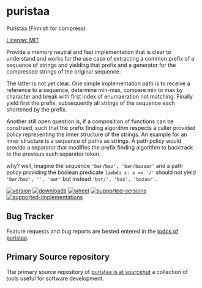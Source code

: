 # puristaa

Puristaa (Finnish for compress)

[License: MIT](https://git.sr.ht/~sthagen/puristaa/tree/default/item/LICENSE)

Provide a memory neutral and fast implementation that is clear to understand and works for the use case of extracting a common prefix of a sequence of strings and yielding that prefix and a generator for the compressed strings of the original sequence.

The latter is not yet clear. One simple implementation path is to receive a reference to a sequence, determine min-max, compare min to max by character and break with first index of enumaeration not matching. Finally yield first the prefix, subsequently all strings of the sequence each shortened by the prefix.

Another still open question is, if a composition of functions can be construed, such that the prefix finding algorithm respects a caller provided policy representing the inner structure of the strings.
 An example for an inner structure is a sequence of paths as strings. A path policy would provide a separator that modifies the prefix finding algorithm to backtrack to the previous such separator token.

why? well, imagine the sequence `'bar/baz', 'bar/bazaar'` and a path policy providing the boolean predicate `lambda x: x == '/'` should not yield `'bar/baz', '', 'aar'` but instead `'bar/', 'baz', 'bazaar'`.

[![version](https://img.shields.io/pypi/v/puristaa.svg?style=flat)](https://pypi.python.org/pypi/puristaa/)
[![downloads](https://img.shields.io/pypi/dm/puristaa.svg?style=flat)](https://pypi.python.org/pypi/puristaa/)
[![wheel](https://img.shields.io/pypi/wheel/puristaa.svg?style=flat)](https://pypi.python.org/pypi/puristaa/)
[![supported-versions](https://img.shields.io/pypi/pyversions/puristaa.svg?style=flat)](https://pypi.python.org/pypi/puristaa/)
[![supported-implementations](https://img.shields.io/pypi/implementation/puristaa.svg?style=flat)](https://pypi.python.org/pypi/puristaa/)

## Bug Tracker

Feature requests and bug reports are bested entered in the [todos of puristaa](https://todo.sr.ht/~sthagen/puristaa).

## Primary Source repository

The primary source repository of [puristaa is at sourcehut](https://git.sr.ht/~sthagen/puristaa)
a collection of tools useful for software development.

